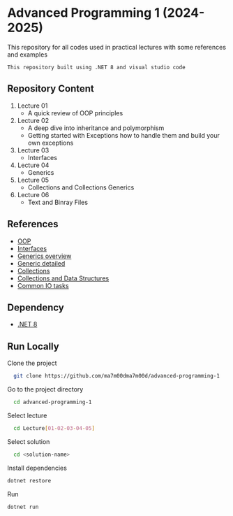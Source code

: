 # Advanced Programming 1 (2024-2025)

This repository for all codes used in practical lectures with some references and examples

`This repository built using .NET 8 and visual studio code`

## Repository Content

1. Lecture 01
   - A quick review of OOP principles
2. Lecture 02
   - A deep dive into inheritance and polymorphism
   - Getting started with Exceptions how to handle them and build your own exceptions
3. Lecture 03
   - Interfaces
4. Lecture 04
   - Generics
5. Lecture 05
   - Collections and Collections Generics
6. Lecture 06
   - Text and Binray Files

## References

- [OOP](https://learn.microsoft.com/en-us/dotnet/csharp/fundamentals/tutorials/oop)
- [Interfaces](https://learn.microsoft.com/en-us/dotnet/csharp/language-reference/keywords/interface)
- [Generics overview](https://learn.microsoft.com/en-us/dotnet/csharp/fundamentals/types/generics)
- [Generic detailed](https://learn.microsoft.com/en-us/dotnet/standard/generics/)
- [Collections](https://learn.microsoft.com/en-us/dotnet/csharp/language-reference/builtin-types/collections)
- [Collections and Data Structures](https://learn.microsoft.com/en-us/dotnet/standard/collections/)
- [Common IO tasks](https://learn.microsoft.com/en-us/dotnet/standard/io/common-i-o-tasks)

## Dependency

- [.NET 8](https://download.dotnet.com)

## Run Locally

Clone the project

```bash
  git clone https://github.com/ma7m00dma7m00d/advanced-programming-1
```

Go to the project directory

```bash
  cd advanced-programming-1
```

Select lecture

```bash
  cd Lecture[01-02-03-04-05]
```

Select solution

```bash
  cd <solution-name>
```

Install dependencies

```bash
dotnet restore
```

Run

```bash
dotnet run
```
